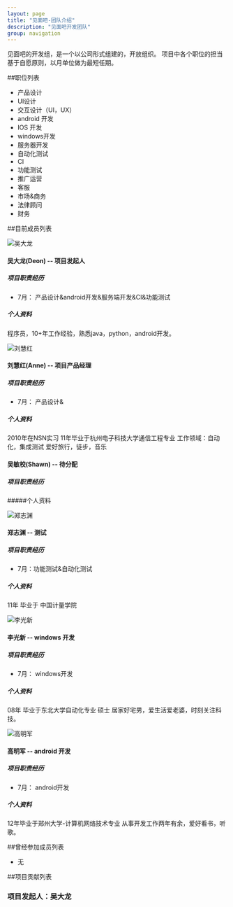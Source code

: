 ```yaml
---
layout: page
title: "见面吧-团队介绍"
description: "见面吧开发团队"
group: navigation
---
```

见面吧的开发组，是一个以公司形式组建的，开放组织。
项目中各个职位的担当基于自愿原则，以月单位做为最短任期。

##职位列表
*  产品设计
*  UI设计
*  交互设计（UI，UX）
*  android 开发
*  IOS 开发
*  windows开发
*  服务器开发 
*  自动化测试
*  CI
*  功能测试
*  推广运营
*  客服
*  市场&商务
*  法律顾问
*  财务

##目前成员列表

![吴大龙](/images/deonwu.png)
#### 吴大龙(Deon) -- 项目发起人
##### 项目职责经历
* 7月： 产品设计&android开发&服务端开发&CI&功能测试
##### 个人资料
程序员，10+年工作经验，熟悉java，python，android开发。 



![刘慧红](/images/Anne.jpg)
#### 刘慧红(Anne) -- 项目产品经理
##### 项目职责经历 
* 7月： 产品设计&
##### 个人资料
2010年在NSN实习
11年毕业于杭州电子科技大学通信工程专业
工作领域：自动化，集成测试
爱好旅行，徒步，音乐



#### 吴敏校(Shawn) -- 待分配
##### 项目职责经历
#####个人资料



![郑志渊](/images/Jerry.jpg)
#### 郑志渊 -- 测试
##### 项目职责经历
* 7月：功能测试&自动化测试
##### 个人资料
11年 毕业于 中国计量学院




![李光新](/images/李光新.jpg)
#### 李光新 -- windows 开发
##### 项目职责经历
* 7月： windows开发
##### 个人资料 
08年 毕业于东北大学自动化专业 硕士
居家好宅男，爱生活爱老婆，时刻关注科技。




![高明军](/images/高兄.jpg)
#### 高明军 -- android 开发
##### 项目职责经历
* 7月： android开发
##### 个人资料
12年毕业于郑州大学-计算机网络技术专业
从事开发工作两年有余，爱好看书，听歌。



##曾经参加成员列表
* 无

##项目贡献列表
### 项目发起人：吴大龙
 
